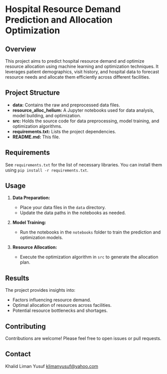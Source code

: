 # Hospital Resource Demand Prediction and Allocation Optimization

## Overview

This project aims to predict hospital resource demand and optimize resource allocation using machine learning and optimization techniques. It leverages patient demographics, visit history, and hospital data to forecast resource needs and allocate them efficiently across different facilities.

## Project Structure

* **data:** Contains the raw and preprocessed data files.
* **resource_alloc_helium:** A Jupyter notebooks used for data analysis, model building, and optimization.
* **src:** Holds the source code for data preprocessing, model training, and optimization algorithms.
* **requirements.txt:** Lists the project dependencies.
* **README.md:** This file.

## Requirements

See `requirements.txt` for the list of necessary libraries. You can install them using `pip install -r requirements.txt`.

## Usage

1. **Data Preparation:** 
   - Place your data files in the `data` directory.
   - Update the data paths in the notebooks as needed.

2. **Model Training:**
   - Run the notebooks in the `notebooks` folder to train the prediction and optimization models.

3. **Resource Allocation:**
   - Execute the optimization algorithm in `src` to generate the allocation plan.

## Results

The project provides insights into:

* Factors influencing resource demand.
* Optimal allocation of resources across facilities.
* Potential resource bottlenecks and shortages.

## Contributing

Contributions are welcome! Please feel free to open issues or pull requests.


## Contact

 Khalid Liman Yusuf
klimanyusuf@yahoo.com
